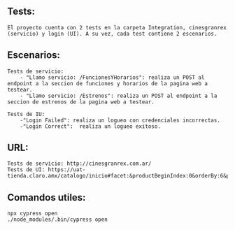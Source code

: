 ## Tests: 
    El proyecto cuenta con 2 tests en la carpeta Integration, cinesgranrex (servicio) y login (UI). A su vez, cada test contiene 2 escenarios.

## Escenarios: 
    Tests de servicio: 
        - "Llamo servicio: /FuncionesYHorarios": realiza un POST al endpoint a la seccion de funciones y horarios de la pagina web a testear. 
        - "Llamo servicio: /Estrenos": realiza un POST al endpoint a la seccion de estrenos de la pagina web a testear. 

    Tests de IU: 
        -"Login Failed": realiza un logueo con credenciales incorrectas. 
        -"Login Correct":  realiza un logueo exitoso.

## URL:
    Tests de servicio: http://cinesgranrex.com.ar/
    Tests de UI: https://uat-tienda.claro.amx/catalogo/inicio#facet:&productBeginIndex:0&orderBy:6&pageView:grid&minPrice:&maxPrice:&pageSize:& 

## Comandos utiles:
    npx cypress open 
    ./node_modules/.bin/cypress open 
    